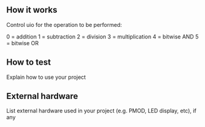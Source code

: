 <!---

This file is used to generate your project datasheet. Please fill in the information below and delete any unused
sections.

You can also include images in this folder and reference them in the markdown. Each image must be less than
512 kb in size, and the combined size of all images must be less than 1 MB.
-->

## How it works

Control uio for the operation to be performed:

0 = addition
1 = subtraction
2 = division
3 = multiplication
4 = bitwise AND
5 = bitwise OR

## How to test

Explain how to use your project

## External hardware

List external hardware used in your project (e.g. PMOD, LED display, etc), if any